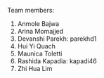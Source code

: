Team members:

1. Anmole Bajwa
2. Arina Momajjed
3. Devanshi Parekh: parekhd1
4. Hui Yi Quach
5. Maunica Toletti
6. Rashida Kapadia: kapadi46
7. Zhi Hua Lim
